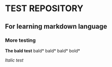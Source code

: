 # TEST REPOSITORY

## For learning markdown language

### More testing

**The bald test**
bald*
bald*
bald*
bold*

_Italic test_

